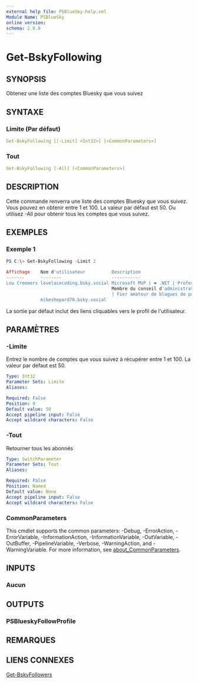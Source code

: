 ```yaml
---
external help file: PSBlueSky-help.xml
Module Name: PSBlueSky
online version:
schema: 2.0.0
---
```


# Get-BskyFollowing

## SYNOPSIS

Obtenez une liste des comptes Bluesky que vous suivez

## SYNTAXE

### Limite (Par défaut)

```yaml
Get-BskyFollowing [[-Limit] <Int32>] [<CommonParameters>]
```

### Tout

```yaml
Get-BskyFollowing [-All] [<CommonParameters>]
```

## DESCRIPTION

Cette commande renverra une liste des comptes Bluesky que vous suivez. Vous pouvez en obtenir entre 1 et 100. La valeur par défaut est 50. Ou utilisez -All pour obtenir tous les comptes que vous suivez.

## EXEMPLES

### Exemple 1

```powershell
PS C:\> Get-BskyFollowing -Limit 2

Affichage    Nom d'utilisateur          Description
-------      --------                   -----------
Lou Creemers lovelacecoding.bsky.social Microsoft MVP | ❤️ .NET | Professeur à l'université |
                                        Membre du conseil d'administration de la .NET Foundation 💜
                                        | Fier amateur de blagues de papa
             mikeshepard70.bsky.social
```

La sortie par défaut inclut des liens cliquables vers le profil de l'utilisateur.

## PARAMÈTRES

### -Limite

Entrez le nombre de comptes que vous suivez à récupérer entre 1 et 100.
La valeur par défaut est 50.

```yaml
Type: Int32
Parameter Sets: Limite
Aliases:

Required: False
Position: 0
Default value: 50
Accept pipeline input: False
Accept wildcard characters: False
```

### -Tout

Retourner tous les abonnés

```yaml
Type: SwitchParameter
Parameter Sets: Tout
Aliases:

Required: False
Position: Named
Default value: None
Accept pipeline input: False
Accept wildcard characters: False
```

### CommonParameters

This cmdlet supports the common parameters: -Debug, -ErrorAction, -ErrorVariable, -InformationAction, -InformationVariable, -OutVariable, -OutBuffer, -PipelineVariable, -Verbose, -WarningAction, and -WarningVariable. For more information, see [about_CommonParameters](http://go.microsoft.com/fwlink/?LinkID=113216).

## INPUTS

### Aucun

## OUTPUTS

### PSBlueskyFollowProfile

## REMARQUES

## LIENS CONNEXES

[Get-BskyFollowers](Get-BskyFollowers.md)
